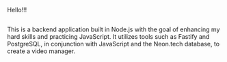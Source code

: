 Hello!!!
##
This is a backend application built in Node.js with the goal of enhancing my hard skills and practicing JavaScript. It utilizes tools such as Fastify and PostgreSQL, in conjunction with JavaScript and the Neon.tech database, to create a video manager.